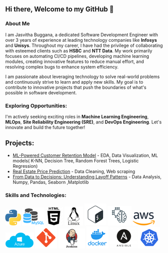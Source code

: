 ## Hi there, Welcome to my GitHub 👋 
### About Me
I am Jasvitha Buggana, a dedicated Software Development Engineer with over 3 years of experience at leading technology companies like **Infosys** and **Unisys**. Throughout my career, I have had the privilege of collaborating with esteemed clients such as **HSBC** and **NTT Data**. My work primarily focuses on automating CI/CD pipelines, developing machine learning modules, creating innovative features to reduce manual effort, and resolving complex bugs to enhance system efficiency.

I am passionate about leveraging technology to solve real-world problems and continuously strive to learn and apply new skills. My goal is to contribute to innovative projects that push the boundaries of what's possible in software development.

### Exploring Opportunities:
I'm actively seeking exciting roles in **Machine Learning Engineering**, **MLOps**, **Site Reliability Engineering (SRE)**, and **DevOps Engineering**. Let's innovate and build the future together!

## Projects:
- [ML-Powered Customer Retention Model](https://github.com/jasvithaBuggana/ML-Powered-Customer-Retention-Model) - EDA, Data Visualization, ML models( K-NN, Decision Tree, Random Forest Trees, Logistic Regression)
- [Real Estate Price Prediction](https://github.com/jasvithaBuggana/Real-Estate-Price-Prediction-) - Data Cleaning, Web scraping
- [From Data to Decisions: Understanding Layoff Patterns](https://github.com/jasvithaBuggana/From-Data-to-Decisions-Understanding-Layoff-Patterns) - Data Analysis, Numpy, Pandas, Seaborn ,Matplotlib 

### Skills and Technologies:

<img src="python.jpg" width="50"> <img src="SQL.png" width="70"> <img src="HTML1.jpg" width="55"> <img src="LINUX1.png" width="60"> <img src="SHELL.png" width="70"> <img src="ML.jpg" width="75"> <img src="AWS.png" width="70"> <img src="Azure.png" width="90"> <img src="GIT.png" width="70"> <img src="Jenkins.jpg" width="85"> <img src="Docker.png" width="70"> <img src="Ansible.jpg" width="90"><img src="KB.png" width="70">






<!--
**jasvithaBuggana/JasvithaBuggana** is a ✨ _special_ ✨ repository because its `README.md` (this file) appears on your GitHub profile.

Here are some ideas to get you started:

- 🔭 I’m currently working on ...
- 🌱 I’m currently learning ...
- 👯 I’m looking to collaborate on ...
- 🤔 I’m looking for help with ...
- 💬 Ask me about ...
- 📫 How to reach me: ...
- 😄 Pronouns: ...
- ⚡ Fun fact: ...
-->
